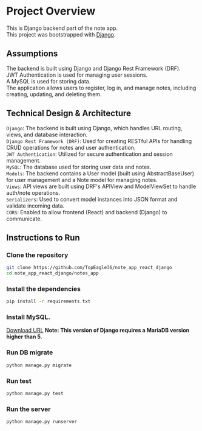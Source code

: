 # Project Overview

This is Django backend part of the note app.\
This project was bootstrapped with [Django](https://www.djangoproject.com/start/).

## Assumptions

The backend is built using Django and Django Rest Framework (DRF).\
JWT Authentication is used for managing user sessions.\
A MySQL is used for storing data.\
The application allows users to register, log in, and manage notes, including creating, updating, and deleting them.

## Technical Design & Architecture

`Django`: The backend is built using Django, which handles URL routing, views, and database interaction.\
`Django Rest Framework (DRF)`: Used for creating RESTful APIs for handling CRUD operations for notes and user authentication.\
`JWT Authentication`: Utilized for secure authentication and session management.\
`MySQL`: The database used for storing user data and notes.\
`Models`: The backend contains a User model (built using AbstractBaseUser) for user management and a Note model for managing notes.\
`Views`: API views are built using DRF's APIView and ModelViewSet to handle auth/note operations.\
`Serializers`: Used to convert model instances into JSON format and validate incoming data.\
`CORS`: Enabled to allow frontend (React) and backend (Django) to communicate.

## Instructions to Run

### Clone the repository

```bash
git clone https://github.com/TopEagle36/note_app_react_django
cd note_app_react_django/notes_app
```

### Install the dependencies

```bash
pip install -r requirements.txt
```

### Install MySQL.

[Download URL](https://mariadb.org/download/)
**Note: This version of Django requires a MariaDB version higher than 5.**

### Run DB migrate

```bash
python manage.py migrate
```

### Run test

```bash
python manage.py test
```

### Run the server

```bash
python manage.py runserver
```


